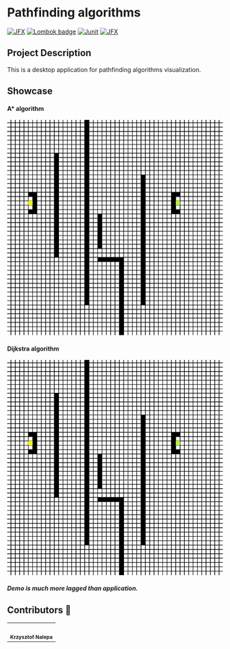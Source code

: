 # Pathfinding algorithms


[![JFX](https://img.shields.io/badge/Gradle-6.1.1-lightgrey)](https://services.gradle.org/distributions/)
[![Lombok badge](https://img.shields.io/badge/Project_Lombok-1.18.12-green)](https://mvnrepository.com/artifact/org.projectlombok/lombok)
[![Junit](https://img.shields.io/badge/Junit-5.3.1-blue)](https://mvnrepository.com/artifact/org.junit.jupiter/junit-jupiter-api/5.3.1)
[![JFX](https://img.shields.io/badge/JavaFX-14-red)](https://openjfx.io/)

## Project Description
This is a desktop application for pathfinding algorithms visualization.

## Showcase

#### A* algorithm
![](img/astar.gif)

#### Dijkstra algorithm
![](img/dijkstra.gif)

##### Demo is much more lagged than application.

## Contributors :turtle:
<table>
  <tr>
    <td align="center"><a href="https://github.com/kraleppa"><img src="https://avatars1.githubusercontent.com/u/56135216?s=460&u=359e017d16c70a31d3bdb086172308cc6f045acf&v=4" width="100px;" alt=""/><br /><sub><b>Krzysztof Nalepa</b></sub></a><br /></td>
  </tr>
</table>
